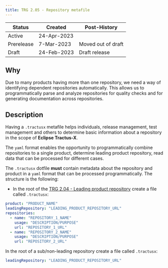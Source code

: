 ```yaml
---
title: TRG 2.05 - Repository metafile
---
```


| Status     | Created     | Post-History       |
|------------|-------------|--------------------|
| Active     | 24-Apr-2023 |
| Prerelease | 7-Mar-2023  | Moved out of draft |
| Draft      | 24-Feb-2023 | Draft release      |

## Why

Due to many products having more than one repository, we need a way of identifying dependent repositories automatically. This allows us to programmatically parse and analyze repositories for quality checks and for generating documentation across repositories.

## Description

Having a `.tractusx` metafile helps individuals, release management, test management and others to determine basic information about a repository in the scope of **Eclipse Tractus-X**.

The `yaml` format enables the opportunity to programmatically combine repositories to a single product, determine leading product repository, read data that can be processed for different cases.

The `.tractusx` dotfile **must** contain metadata about the repository and product in a `yaml` format that can be processed programmatically. The structure is the following:

- In the root of the [TRG 2.04 - Leading product repository](docs/release/trg-2/trg-2-4.md) create a file called `.tractusx`:

```yaml
product: "PRODUCT_NAME"
leadingRepository: "LEADING_PRODUCT_REPOSITORY_URL"
repositories:
  - name: "REPOSITORY_1_NAME"
    usage: "DESCRIPTION/PURPOSE"
    url: "REPOSITORY_1_URL"
  - name: "REPOSITORY_2_NAME"
    usage: "DESCRIPTION/PURPOSE"
    url: "REPOSITORY_2_URL"
```

In the root of a sub/non-leading repository create a file called `.tractusx`:

```yaml
leadingRepository: "LEADING_PRODUCT_REPOSITORY_URL"
```
